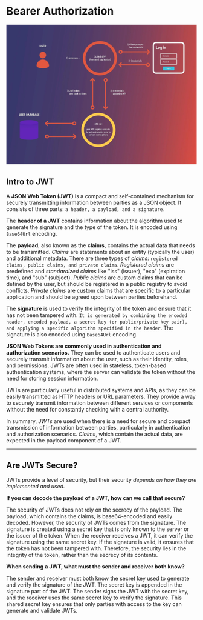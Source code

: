 # Bearer Authorization

![JWT](./JWT.webp)

## Intro to JWT

A **JSON Web Token (JWT)** is a compact and self-contained mechanism for securely transmitting information between parties as a JSON object. It consists of three parts: `a header, a payload, and a signature.`

The **header of a JWT** contains information about the algorithm used to generate the signature and the type of the token. It is encoded using `Base64Url` encoding.

The **payload**, also known as the **claims**, contains the actual data that needs to be transmitted. *Claims* are statements about an entity (typically the user) and additional metadata. There are three types of *claims*: `registered claims, public claims, and private claims`. *Registered claims* are predefined and *standardized claims* like "iss" (issuer), "exp" (expiration time), and "sub" (subject). *Public claims* are custom claims that can be defined by the user, but should be registered in a public registry to avoid conflicts. *Private claims* are custom claims that are specific to a particular application and should be agreed upon between parties beforehand.

The **signature** is used to verify the integrity of the token and ensure that it has not been tampered with. `It is generated by combining the encoded header, encoded payload, a secret key (or public/private key pair), and applying a specific algorithm specified in the header`. The signature is also encoded using `Base64Url` encoding.

**JSON Web Tokens are commonly used in authentication and authorization scenarios.** They can be used to authenticate users and securely transmit information about the user, such as their identity, roles, and permissions. JWTs are often used in stateless, token-based authentication systems, where the server can validate the token without the need for storing session information.

JWTs are particularly useful in distributed systems and APIs, as they can be easily transmitted as HTTP headers or URL parameters. They provide a way to securely transmit information between different services or components without the need for constantly checking with a central authority.

In summary, *JWTs* are used when there is a need for secure and compact transmission of information between parties, particularly in authentication and authorization scenarios. *Claims*, which contain the actual data, are expected in the payload component of a JWT.

---

## Are JWTs Secure?

JWTs provide a level of security, but their security *depends on how they are implemented and used.*

**If you can decode the payload of a JWT, how can we call that secure?**

The security of JWTs does not rely on the secrecy of the payload. The payload, which contains the claims, is base64-encoded and easily decoded. However, the security of JWTs comes from the signature. The signature is created using a secret key that is only known to the server or the issuer of the token. When the receiver receives a JWT, it can verify the signature using the same secret key. If the signature is valid, it ensures that the token has not been tampered with. Therefore, the security lies in the integrity of the token, rather than the secrecy of its contents.

**When sending a JWT, what must the sender and receiver both know?**

The sender and receiver must both know the secret key used to generate and verify the signature of the JWT. The secret key is appended in the signature part of the JWT. The sender signs the JWT with the secret key, and the receiver uses the same secret key to verify the signature. This shared secret key ensures that only parties with access to the key can generate and validate JWTs.
